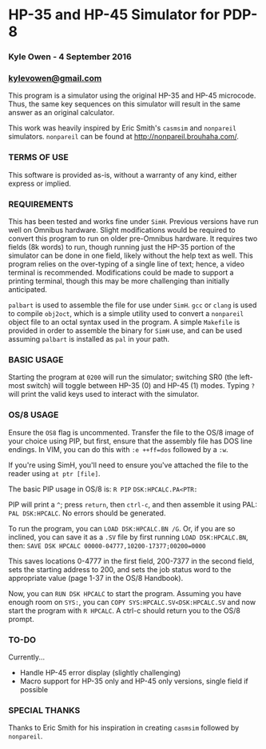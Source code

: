 # HP-35 and HP-45 Simulator for PDP-8 #
### Kyle Owen - 4 September 2016 ###
### kylevowen@gmail.com ###

This program is a simulator using the original HP-35 and HP-45 microcode. Thus,
the same key sequences on this simulator will result in the same answer as an
original calculator.

This work was heavily inspired by Eric Smith's `casmsim` and `nonpareil`
simulators. `nonpareil` can be found at <http://nonpareil.brouhaha.com/>.

### TERMS OF USE ###

This software is provided as-is, without a warranty of any kind, either express
or implied. 

### REQUIREMENTS ###

This has been tested and works fine under `SimH`. Previous versions have run
well on Omnibus hardware. Slight modifications would be required to convert this
program to run on older pre-Omnibus hardware. It requires two fields (8k words)
to run, though running just the HP-35 portion of the simulator can be done in
one field, likely without the help text as well. This program relies on the
over-typing of a single line of text; hence, a video terminal is recommended.
Modifications could be made to support a printing terminal, though this may be
more challenging than initially anticipated. 

`palbart` is used to assemble the file for use under `SimH`. `gcc` or `clang` is
used to compile `obj2oct`, which is a simple utility used to convert a
`nonpareil` object file to an octal syntax used in the program. A simple
`Makefile` is provided in order to assemble the binary for `SimH` use, and can
be used assuming `palbart` is installed as `pal` in your path. 

### BASIC USAGE ###

Starting the program at `0200` will run the simulator; switching SR0 (the
left-most switch) will toggle between HP-35 (0) and HP-45 (1) modes. Typing `?`
will print the valid keys used to interact with the simulator.

### OS/8 USAGE ###

Ensure the `OS8` flag is uncommented. Transfer the file to the OS/8 image of
your choice using PIP, but first, ensure that the assembly file has DOS line
endings. In VIM, you can do this with `:e ++ff=dos` followed by a `:w`. 

If you're using SimH, you'll need to ensure you've attached the file to the
reader using `at ptr [file]`. 

The basic PIP usage in OS/8 is:
`R PIP`
`DSK:HPCALC.PA<PTR:`

PIP will print a `^`; press `return`, then `ctrl-c`, and then assemble it using
PAL: `PAL DSK:HPCALC`. No errors should be generated.

To run the program, you can `LOAD DSK:HPCALC.BN /G`. Or, if you are so inclined,
you can save it as a `.SV` file by first running `LOAD DSK:HPCALC.BN`, then:
`SAVE DSK HPCALC 00000-04777,10200-17377;00200=0000`

This saves locations 0-4777 in the first field, 200-7377 in the second field,
sets the starting address to 200, and sets the job status word to the
appropriate value (page 1-37 in the OS/8 Handbook). 

Now, you can `RUN DSK HPCALC` to start the program. Assuming you have enough
room on `SYS:`, you can `COPY SYS:HPCALC.SV<DSK:HPCALC.SV` and now start the
program with `R HPCALC`. A ctrl-c should return you to the OS/8 prompt.

### TO-DO ###

Currently...
* Handle HP-45 error display (slightly challenging)
* Macro support for HP-35 only and HP-45 only versions, single field if possible

### SPECIAL THANKS ###

Thanks to Eric Smith for his inspiration in creating `casmsim` followed by
`nonpareil`. 
